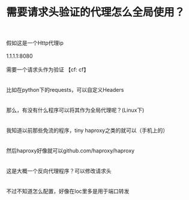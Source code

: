 # 需要请求头验证的代理怎么全局使用？


<br />
<br />
假如这是一个Http代理ip<br />
<br />
1.1.1.1:8080<br />
<br />
需要一个请求头作为验证 【cf: cf】<br />
<br />
<br />
比如在python下的requests，可以自定义Headers<br />
<br />
<br />
那么，有没有什么程序可以将其作为全局代理呢？(Linux下)<br />
<br />
<br />
我知道以前那些免流的程序，tiny haproxy之类的就可以（手机上的）<br />
<br />
<br />
然后haproxy好像就可以github.com/haproxy/haproxy<br />
<br />
<br />
这是大概一个反向代理程序？可以修改请求头<br />
<br />
<br />
不过不知道怎么配置，好像在loc里多是用于端口转发<br />
<br />

